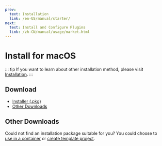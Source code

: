 ```yaml
---
prev:
  text: Installation
  link: /en-US/manual/starter/
next:
  text: Install and Configure Plugins
  link: /zh-CN/manual/usage/market.html
---
```


# Install for macOS

::: tip
If you want to learn about other installation method, please visit [Installation](./index.md).
:::

## Download

- [Installer (.pkg)](https://k.ilharp.cc/osx.pkg)
- [Other Downloads](https://github.com/koishijs/koishi-desktop/releases)

## Other Downloads

Could not find an installation package suitable for you? You could choose to [use in a container](./docker.md) or [create template project](./boilerplate.md).
